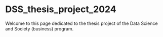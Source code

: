 # DSS_thesis_project_2024
Welcome to this page dedicated to the thesis project of the Data Science and Society (business) program.
